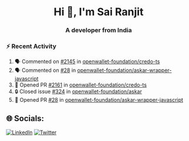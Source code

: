 <h1 align="center">Hi 👋, I'm Sai Ranjit</h1>
<h3 align="center">A developer from India</h3>

### :zap: Recent Activity

<!--START_SECTION:activity-->
1. 🗣 Commented on [#2145](https://github.com/openwallet-foundation/credo-ts/issues/2145#issuecomment-2620697117) in [openwallet-foundation/credo-ts](https://github.com/openwallet-foundation/credo-ts)
2. 🗣 Commented on [#28](https://github.com/openwallet-foundation/askar-wrapper-javascript/pull/28#issuecomment-2620667382) in [openwallet-foundation/askar-wrapper-javascript](https://github.com/openwallet-foundation/askar-wrapper-javascript)
3. 💪 Opened PR [#2161](https://github.com/openwallet-foundation/credo-ts/pull/2161) in [openwallet-foundation/credo-ts](https://github.com/openwallet-foundation/credo-ts)
4. 🔒 Closed issue [#324](https://github.com/openwallet-foundation/askar/issues/324) in [openwallet-foundation/askar](https://github.com/openwallet-foundation/askar)
5. 💪 Opened PR [#28](https://github.com/openwallet-foundation/askar-wrapper-javascript/pull/28) in [openwallet-foundation/askar-wrapper-javascript](https://github.com/openwallet-foundation/askar-wrapper-javascript)
<!--END_SECTION:activity-->

## 🌐 Socials:
[![LinkedIn](https://img.shields.io/badge/LinkedIn-%230077B5.svg?logo=linkedin&logoColor=white)](https://linkedin.com/in/sairanjit) [![Twitter](https://img.shields.io/badge/Twitter-%231DA1F2.svg?logo=Twitter&logoColor=white)](https://twitter.com/sairanjit_) 
